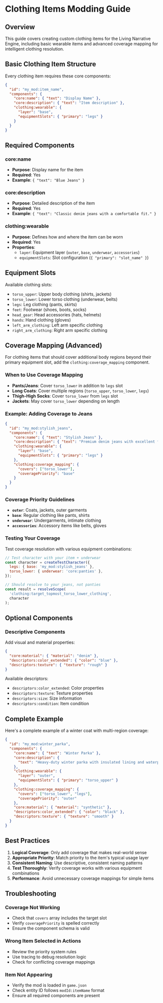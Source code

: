 # Clothing Items Modding Guide

## Overview

This guide covers creating custom clothing items for the Living Narrative Engine, including basic wearable items and advanced coverage mapping for intelligent clothing resolution.

## Basic Clothing Item Structure

Every clothing item requires these core components:

```json
{
  "id": "my_mod:item_name",
  "components": {
    "core:name": { "text": "Display Name" },
    "core:description": { "text": "Item description" },
    "clothing:wearable": {
      "layer": "base",
      "equipmentSlots": { "primary": "legs" }
    }
  }
}
```

## Required Components

### core:name
- **Purpose**: Display name for the item
- **Required**: Yes
- **Example**: `{ "text": "Blue Jeans" }`

### core:description
- **Purpose**: Detailed description of the item
- **Required**: Yes
- **Example**: `{ "text": "Classic denim jeans with a comfortable fit." }`

### clothing:wearable
- **Purpose**: Defines how and where the item can be worn
- **Required**: Yes
- **Properties**:
  - `layer`: Equipment layer (`outer`, `base`, `underwear`, `accessories`)
  - `equipmentSlots`: Slot configuration (`{ "primary": "slot_name" }`)

## Equipment Slots

Available clothing slots:

- `torso_upper`: Upper body clothing (shirts, jackets)
- `torso_lower`: Lower torso clothing (underwear, belts)
- `legs`: Leg clothing (pants, skirts)
- `feet`: Footwear (shoes, boots, socks)
- `head_gear`: Head accessories (hats, helmets)
- `hands`: Hand clothing (gloves)
- `left_arm_clothing`: Left arm specific clothing
- `right_arm_clothing`: Right arm specific clothing

## Coverage Mapping (Advanced)

For clothing items that should cover additional body regions beyond their primary equipment slot, add the `clothing:coverage_mapping` component.

### When to Use Coverage Mapping

- **Pants/Jeans**: Cover `torso_lower` in addition to `legs` slot
- **Long Coats**: Cover multiple regions (`torso_upper`, `torso_lower`, `legs`)
- **Thigh-High Socks**: Cover `torso_lower` from `legs` slot
- **Jackets**: May cover `torso_lower` depending on length

### Example: Adding Coverage to Jeans

```json
{
  "id": "my_mod:stylish_jeans",
  "components": {
    "core:name": { "text": "Stylish Jeans" },
    "core:description": { "text": "Premium denim jeans with excellent fit." },
    "clothing:wearable": {
      "layer": "base",
      "equipmentSlots": { "primary": "legs" }
    },
    "clothing:coverage_mapping": {
      "covers": ["torso_lower"],
      "coveragePriority": "base"
    }
  }
}
```

### Coverage Priority Guidelines

- **`outer`**: Coats, jackets, outer garments
- **`base`**: Regular clothing like pants, shirts
- **`underwear`**: Undergarments, intimate clothing
- **`accessories`**: Accessory items like belts, gloves

### Testing Your Coverage

Test coverage resolution with various equipment combinations:

```javascript
// Test character with your item + underwear
const character = createTestCharacter({
  legs: { base: 'my_mod:stylish_jeans' },
  torso_lower: { underwear: 'core:panties' },
});

// Should resolve to your jeans, not panties
const result = resolveScope(
  'clothing:target_topmost_torso_lower_clothing',
  character
);
```

## Optional Components

### Descriptive Components

Add visual and material properties:

```json
{
  "core:material": { "material": "denim" },
  "descriptors:color_extended": { "color": "blue" },
  "descriptors:texture": { "texture": "rough" }
}
```

Available descriptors:
- `descriptors:color_extended`: Color properties
- `descriptors:texture`: Texture properties
- `descriptors:size`: Size information
- `descriptors:condition`: Item condition

## Complete Example

Here's a complete example of a winter coat with multi-region coverage:

```json
{
  "id": "my_mod:winter_parka",
  "components": {
    "core:name": { "text": "Winter Parka" },
    "core:description": { 
      "text": "Heavy-duty winter parka with insulated lining and waterproof exterior." 
    },
    "clothing:wearable": {
      "layer": "outer",
      "equipmentSlots": { "primary": "torso_upper" }
    },
    "clothing:coverage_mapping": {
      "covers": ["torso_lower", "legs"],
      "coveragePriority": "outer"
    },
    "core:material": { "material": "synthetic" },
    "descriptors:color_extended": { "color": "black" },
    "descriptors:texture": { "texture": "smooth" }
  }
}
```

## Best Practices

1. **Logical Coverage**: Only add coverage that makes real-world sense
2. **Appropriate Priority**: Match priority to the item's typical usage layer
3. **Consistent Naming**: Use descriptive, consistent naming patterns
4. **Test Thoroughly**: Verify coverage works with various equipment combinations
5. **Performance**: Avoid unnecessary coverage mappings for simple items

## Troubleshooting

### Coverage Not Working
- Check that `covers` array includes the target slot
- Verify `coveragePriority` is spelled correctly
- Ensure the component schema is valid

### Wrong Item Selected in Actions
- Review the priority system rules
- Use tracing to debug resolution logic
- Check for conflicting coverage mappings

### Item Not Appearing
- Verify the mod is loaded in `game.json`
- Check entity ID follows `modId:itemName` format
- Ensure all required components are present